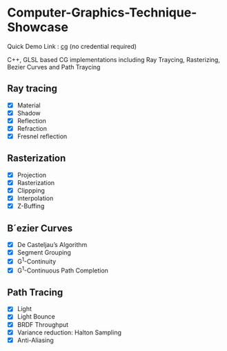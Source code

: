 # Computer-Graphics-Technique-Showcase

Quick Demo Link : [cg](http://cg.cs.ucl.ac.uk/) (no credential required)

C++, GLSL based CG implementations including Ray Traycing, Rasterizing, Bezier Curves and Path Traycing

## Ray tracing
- [x] Material
- [x] Shadow
- [x] Reflection
- [x] Refraction
- [x] Fresnel reflection

## Rasterization


- [x] Projection
- [x] Rasterization
- [x] Clippping
- [x] Interpolation
- [x] Z-Buffing

## B´ezier Curves


- [x] De Casteljau’s Algorithm
- [x] Segment Grouping
- [x] G<sup>1</sup>-Continuity
- [x] G<sup>1</sup>-Continuous Path Completion

## Path Tracing
- [x] Light
- [x] Light Bounce
- [x] BRDF Throughput 
- [x] Variance reduction: Halton Sampling
- [x] Anti-Aliasing
